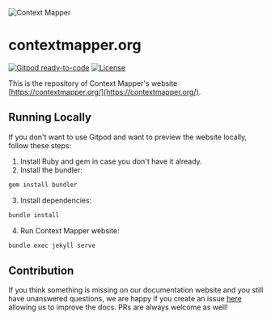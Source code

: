 ![Context Mapper](https://raw.githubusercontent.com/wiki/ContextMapper/context-mapper-dsl/logo/cm-logo-github-small.png)  
# contextmapper.org
[![Gitpod ready-to-code](https://img.shields.io/badge/Gitpod-ready--to--code-blue?logo=gitpod)](https://gitpod.io/#https://github.com/ContextMapper/contextmapper.github.io) [![License](https://img.shields.io/badge/License-MIT-blue.svg)](https://opensource.org/licenses/MIT)

This is the repository of Context Mapper's website [https://contextmapper.org/](https://contextmapper.org/).

## Running Locally
If you don't want to use Gitpod and want to preview the website locally, follow these steps:

 1. Install Ruby and gem in case you don't have it already.
 2. Install the bundler: 

 ```bash
 gem install bundler
 ```

 3. Install dependencies: 
 
 ```bash
 bundle install
 ```

 4. Run Context Mapper website: 
 
 ```bash
 bundle exec jekyll serve
 ```

## Contribution
If you think something is missing on our documentation website and you still have unanswered questions, we are happy if you create an issue [here](https://github.com/ContextMapper/contextmapper.github.io/issues) allowing us to improve the docs. PRs are always welcome as well!
